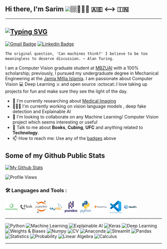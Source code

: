 ## Hi there, I'm Sarim <img src="https://media.giphy.com/media/hvRJCLFzcasrR4ia7z/giphy.gif" width="25px">🏼👨🏻‍💻 🇦🇪 <--> :india:

---
[![Typing SVG](https://readme-typing-svg.demolab.com?font=Rubik+Bubbles&weight=100&size=50&duration=1500&pause=800&color=F7A338&background=FF68CD00&center=true&width=1500&height=75&lines=Sarim+Hashmi;CV+Graduate+Student;Interested+in+Computer+Vision+%26+Medical+Imaging+)](https://git.io/typing-svg)
---

[![Gmail Badge](https://img.shields.io/badge/-sarim.hashmi-c14438?style=flat&logo=Gmail&logoColor=white)](mailto:sarim.hashmi@mbzuai.ac.ae "Connect via Email")
[![Linkedin Badge](https://img.shields.io/badge/-Sarim%20Hashmi-0072b1?style=flat&logo=Linkedin&logoColor=white)](https://www.linkedin.com/in/sarim-hashmi-b10b35136/ "Connect on LinkedIn")


```
The original question, 'Can machines think?' I believe to be too meaningless to deserve discussion. ~ Alan Turing.
```
I am a Computer Vision graduate student at [MBZUAI](https://mbzuai.ac.ae/) with a 100% scholarship; previously, I pursued my undergraduate degree in Mechanical Engineering at the [Jamia Millia Islamia](https://jmi.ac.in/index). I am passionate about Computer Vision :computer: Deep Learning :crossed_swords: and open source :octocat:.I love taking up projects for fun and make sure they see the light of the day.

- 🌱 I'm currently researching about [Medical Imaging]()
- 👨🏽‍💻 I'm currently working on vision language models , deep fake detection and Explainable AI
- 👯 I'm looking to collaborate on any Machine Learning/ Computer Vision project which seems interesting or useful
- 💬 Talk to me about **Books**, **Cubing**, **UFC** and anything related to **Technology**.
- 📫 How to reach me: Use any of the [badges](#hi-there-Sarim-) above


## Some of my Github Public Stats
<!-- <a href=""><img src="https://github.com/iAbhishekBasu/iAbhishekBasu/blob/main/Pics/GlLRaZV.png" align="right" width="350" /></a> -->
[![My Github Stats](https://github-readme-stats.vercel.app/api?username=Sarim-MBZUAI&show_icons=true&title_color=fff&icon_color=79ff97&text_color=9f9f9f&bg_color=151515)](https://github.com/Sarim-MBZUAI)

<!-- <a href="https://github.com/Sarim-MBZUAI/convoychat">
  <img align="left" src="https://github-readme-stats.vercel.app/api/top-langs/?username=Sarim-MBZUAI" width="275" height="275" />
</a> -->

![Profile Views](https://komarev.com/ghpvc/?username=iabh1shekbasu&color=blue)


### :hammer_and_wrench: Languages and Tools :
<div>
  <img src="https://github.com/devicons/devicon/blob/master/icons/anaconda/anaconda-original-wordmark.svg" title="anaconda" alt="anaconda" width="40" height="40"/>&nbsp;
  <img src="https://github.com/devicons/devicon/blob/master/icons/flask/flask-original-wordmark.svg" title="Flask" alt="Flask" width="40" height="40"/>&nbsp;
  <img src="https://github.com/devicons/devicon/blob/master/icons/jupyter/jupyter-original-wordmark.svg" title="Jupyter Notebook" alt="Jupyter" width="40" height="40"/>&nbsp;
  <img src="https://github.com/devicons/devicon/blob/master/icons/mysql/mysql-original-wordmark.svg" title="MySQL"  alt="MySQL" width="40" height="40"/>&nbsp;
  <img src="https://github.com/devicons/devicon/blob/master/icons/pandas/pandas-original-wordmark.svg" title="Pandas" alt="Pandas" width="40" height="40"/>&nbsp;
  <img src="https://github.com/devicons/devicon/blob/master/icons/python/python-original-wordmark.svg" title="Python" alt="Python" width="40" height="40"/>&nbsp;
  <img src="https://github.com/devicons/devicon/blob/master/icons/tensorflow/tensorflow-original-wordmark.svg" title="Tensorflow" alt="TensorFlow" width="40" height="40"/>&nbsp;
  <img src="https://github.com/devicons/devicon/blob/master/icons/vscode/vscode-original-wordmark.svg" title="VSCode" alt="VScode width="40" height="40"/>&nbsp;
  <img src="https://github.com/devicons/devicon/blob/master/icons/numpy/numpy-original-wordmark.svg" title="Numpy" **alt="Numpy" width="40" height="40"/>&nbsp;
</div>

---
![Python](https://img.shields.io/badge/Python-blueviolet)
![Machine Learning](https://img.shields.io/badge/-Machine%20Learning-blue)
![Explainable AI](https://img.shields.io/badge/Explainable%20AI-pink)
![Keras](https://img.shields.io/badge/Keras-ff69b4)
![Deep Learning](https://img.shields.io/badge/Deep%20Learning-red)
![Weights & Biases](https://img.shields.io/badge/Weights-&%20Biases-9cf)
![Numpy](https://img.shields.io/badge/Numpy-ff69b4)
![CV](https://img.shields.io/badge/CV-yellowgreen)
![Anaconda](https://img.shields.io/badge/Anaconda-important)
![Streamlit](https://img.shields.io/badge/Streamlit-success)
![Pandas](https://img.shields.io/badge/Pandas-yellow)
![Statistics](https://img.shields.io/badge/Statistics-yellowgreen)
![Probability](https://img.shields.io/badge/Probability-critical)
![Linear Algebra](https://img.shields.io/badge/Linear%20Algebra-red)
![Calculus](https://img.shields.io/badge/calculus-blueviolet)

---
